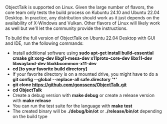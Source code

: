 ObjectTalk is supported on Linux. Given the large number
of flavors, the core team only tests the build process
on Kubuntu 24.10 and Ubuntu 22.04 Desktop. In practice,
any distribution should work as it just depends on the
availability of X-Windows and Vulkan. Other flavors
of Linux will likely work as well but we'll let the
community provide the instructions.

To build the full version of ObjectTalk on Ubuntu 22.04
Desktop with GUI and IDE, run the following commands:

* Install additional software using **sudo apt-get install build-essential cmake git xorg-dev libgl1-mesa-dev x11proto-core-dev libx11-dev libwayland-dev libxkbcommon-x11-dev**
* **cd [to your favorite build directory]**
* If your favorite directory is on a mounted drive, you might have to do a **git config --global --replace-all safe.directory '*'**
* **git clone https://github.com/goossens/ObjectTalk.git**
* **cd ObjectTalk**
* Create a debug version with **make debug** or create a release version with **make release**
* You can run the test suite for the language with **make test**
* The created binary will be **./debug/bin/ot** or **./release/bin/ot** depending on the build type
